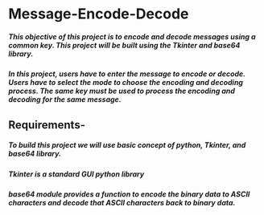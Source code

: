 # Message-Encode-Decode
##### This objective of this project is to encode and decode messages using a common key. This project will be built using the Tkinter and base64 library.
##### In this project, users have to enter the message to encode or decode. Users have to select the mode to choose the encoding and decoding process. The same key must be used to process the encoding and decoding for the same message.
## Requirements-
##### To build this project we will use basic concept of python, Tkinter, and base64 library.
##### Tkinter is a standard GUI python library
##### base64 module provides a function to encode the binary data to ASCII characters and decode that ASCII characters back to binary data.
